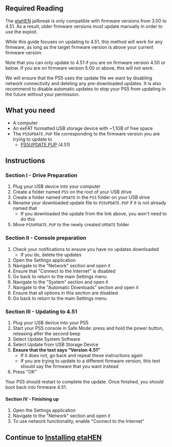 ## Required Reading

The [etaHEN](https://github.com/LightningMods/etaHEN) jailbreak is only compatible with firmware versions from 3.00 to 4.51. As a result, older firmware versions must update manually in order to use the exploit.

While this guide focuses on updating to 4.51, this method will work for any firmware, as long as the target firmware version is above your current firmware version.

Note that you can only update to 4.51 if you are on firmware version 4.50 or below. If you are on firmware version 5.00 or above, this will not work.

We will ensure that the PS5 uses the update file we want by disabling network connectivity and deleting any pre-downloaded updates. It is also recommend to disable automatic updates to stop your PS5 from updating in the future without your permission.

## What you need

- A computer
- An exFAT formatted USB storage device with ~1,1GB of free space
- The `PS5UPDATE.PUP` file corresponding to the firmware version you are trying to update to
  - [<i class="fas fa-download"></i> PS5UPDATE.PUP](https://archive.org/download/ps5-official-firmwares/System%20Firmwares/Firmware%2004.51.00/PS5UPDATE.PUP) (4.51)

## Instructions

### Section I - Drive Preparation

1. Plug your USB device into your computer
1. Create a folder named `PS5` on the root of your USB drive
1. Create a folder named `UPDATE` in the `PS5` folder on your USB drive
1. Rename your downloaded update file to `PS5UPDATE.PUP` if it is not already named that
    - If you downloaded the update from the link above, you won't need to do this
1. Move `PS5UPDATE.PUP` to the newly created `UPDATE` folder

### Section II - Console preparation

1. Check your notifications to ensure you have no updates downloaded
    - If you do, delete the updates
1. Open the Settings application
1. Navigate to the "Network" section and open it
1. Ensure that "Connect to the Internet" is disabled
1. Go back to return to the main Settings menu
1. Navigate to the "System" section and open it
1. Navigate to the "Automatic Downloads" section and open it
1. Ensure that all options in this section are disabled
1. Go back to return to the main Settings menu

### Section III - Updating to 4.51

1. Plug your USB device into your PS5
1. Start your PS5 console in Safe Mode: press and hold the power button, releasing after the second beep
1.  Select Update System Software
1. Select Update from USB Storage Device
1. **Ensure that the text says "Version 4.51"**
    - If it does not, go back and repeat these instructions again
    - If you are trying to update to a different firmware version, this text should say the firmware that you want instead
1. Press "OK"

Your PS5 should restart to complete the update. Once finished, you should boot back into firmware 4.51.

#### Section IV - Finishing up

1. Open the Settings application
1. Navigate to the "Network" section and open it
1. To use network functionality, enable "Connect to the Internet"

## Continue to [Installing etaHEN](installing-etahen.md)